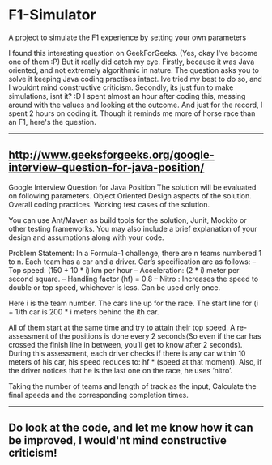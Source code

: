 # F1-Simulator
A project to simulate the F1 experience by setting your own parameters

I found this interesting question on GeekForGeeks. (Yes, okay I've become one of them :P)
But it really did catch my eye. Firstly, because it was Java oriented, and not extremely algorithmic in nature. The question asks you to solve it keeping Java coding practises intact.
Ive tried my best to do so, and I wouldnt mind constructive criticism.
Secondly, its just fun to make simulations, isnt it? :D I spent almost an hour after coding this, messing around with the values and looking at the outcome. And just for the record, I spent 2 hours on coding it.
Though it reminds me more of horse race than an F1, here's the question. 

---
http://www.geeksforgeeks.org/google-interview-question-for-java-position/
---
Google Interview Question for Java Position
The solution will be evaluated on following parameters.
      Object Oriented Design aspects of the solution.
      Overall coding practices.
      Working test cases of the solution.

You can use Ant/Maven as build tools for the solution, Junit, Mockito or other testing frameworks.
You may also include a brief explanation of your design and assumptions along with your code.

Problem Statement: In a Formula-1 challenge, there are n teams numbered 1 to n. Each team has a car and a driver. Car’s specification are as follows:
– Top speed: (150 + 10 * i) km per hour
– Acceleration: (2 * i) meter per second square.
– Handling factor (hf) = 0.8
– Nitro : Increases the speed to double or top speed, whichever is less. Can be used only once.

Here i is the team number.
The cars line up for the race. The start line for (i + 1)th car is 200 * i meters behind the ith car.

All of them start at the same time and try to attain their top speed. A re-assessment of the positions is done every 2 seconds(So even if the car has crossed the finish line in between, you’ll get to know after 2 seconds). During this assessment, each driver checks if there is any car within 10 meters of his car, his speed reduces to: hf * (speed at that moment). Also, if the driver notices that he is the last one on the race, he uses ‘nitro’.

Taking the number of teams and length of track as the input, Calculate the final speeds and the corresponding completion times.

-----
Do look at the code, and let me know how it can be improved, I would'nt mind constructive criticism!
-----

